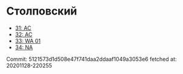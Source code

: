 # Столповский
- [31: AC](31.md)
- [32: AC](32.md)
- [33: WA 01](33.md)
- [34: NA](34.md)

Commit: 5121573d1d508e47f741daa2ddaaf1049a3053e6
 fetched at: 20201128-220255

